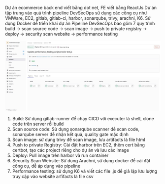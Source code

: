 Dự án ecommerce back end viết bằng dot net, FE viết bằng ReactJs
Dự án tập trung vào quá trình pipeline DevSecOps sử dụng các công cụ như VMWare, EC2, gitlab, gitlab-ci, harbor, sonarqube, trivy, arachni, K6. Sử dụng Docker để triển khai dự án
Pipeline DevSecOps bao gồm 7 quy trình build -> scan source code -> scan image -> push to private registry -> deploy -> security scan website -> performance testing

![Pipeline Diagram](images/pipeline.jpg)
1. Build: Sử dụng gitlab-runner để chạy CICD với executer là shell, clone code trên server rồi build
2. Scan source code: Sử dụng sonarqube scanner để scan code, sonarqube server để nhận kết quả, quality gate mặc định
3. Scan image: sử dụng trivy để scan image, lưu artifacts là file html
4. Push to private Registry: Cài đặt harbor trên EC2, thêm cert bằng certbot, tạo các project riêng cho dự án và lưu các image
5. Deploy: Pull image trên harbor và run container
6. Security Scan Website: Sử dụng Arachni, sử dụng docker để cài đặt công cụ, dễ áp dụng vào pipeline
7. Performance testing: sử dụng K6 và viết các file .js để giả lập lưu lượng truy cập vào website arfifacts là file csv
